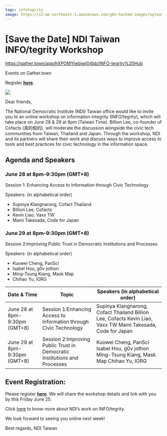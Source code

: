```yaml
---
tags: infotegrity
image: https://s3-ap-northeast-1.amazonaws.com/g0v-hackmd-images/uploads/upload_047731661b143f60ec1144e18783682b.png
---
```

# [Save the Date] NDI Taiwan INFO/tegrity Workshop


https://gather.town/app/hXPOMYiwbjwI04bb/INFO-tegrity%20Hub

Events on Gather.town


Register [**here**](https://docs.google.com/forms/d/1j29pVZKJV7DqN77EgbEIO9EmHsVJGke_vKyfLoADBto/viewform?edit_requested=true).

![](https://s3-ap-northeast-1.amazonaws.com/g0v-hackmd-images/uploads/upload_047731661b143f60ec1144e18783682b.png)

Dear friends,

The National Democratic Institute (NDI) Taiwan office would like to invite you to an online workshop on information integrity (INFO/tegrity), which will take place on June 28 & 29 at 8pm (Taiwan Time). Billion Lee, co-founder of Cofacts (真的假的), will moderate the discussion alongside the civic tech communities from Taiwan, Thailand and Japan. Through the workshop, NDI and its partners will share their work and discuss ways to improve access to tools and best practices for civic technology in the information space. 

## Agenda and Speakers

### June 28 at 8pm-9:30pm (GMT+8)
Session 1: Enhancing Access to Information through Civic Technology

Speakers: (in alphabetical order)
- Supinya Klangnarong, Cofact Thailand
- Billion Lee, Cofacts
- Kevin Liao, Vaxx TW
- Mami Takesada, Code for Japan

### June 29 at 8pm-9:30pm (GMT+8)
Session 2:Improving Public Trust in Democratic Institutions and Processes

Speakers: (in alphabetical order)
- Kuowei Cheng, PanSci
- Isabel Hou, g0v jothon
- Ming-Tsung Kiang, Mask Map
- Chihao Yu, IORG

| Date & Time | Topic | Speakers (in alphabetical order) |
| -------- | -------- | -------- |
| June 28 at 8pm-9:30pm (GMT+8)     | Session 1:Enhancing Access to Information through Civic Technology  | Supinya Klangnarong, Cofact Thailand Billion Lee, Cofacts Kevin Liao, Vaxx TW Mami Takesada, Code for Japan
June 29 at 8pm-9:30pm (GMT+8)|Session 2:Improving Public Trust in Democratic Institutions and Processes|Kuowei Cheng, PanSci Isabel Hou, g0v jothon Ming-Tsung Kiang, Mask Map Chihao Yu, IORG

## Event Registration: 

Please register [**here**](https://docs.google.com/forms/d/1j29pVZKJV7DqN77EgbEIO9EmHsVJGke_vKyfLoADBto/viewform?edit_requested=true). We will share the workshop details and link with you by this Friday June 25. 

Click [here](https://www.ndi.org/infotegrity) to know more about NDI’s work on INFO/tegrity. 

We look forward to seeing you online next week!

Best regards,
NDI Taiwan 
